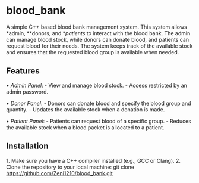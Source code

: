 # blood_bank
A simple C++ based blood bank management system. This system allows *admin, **donors, and **patients* to interact with the blood bank. The admin can manage blood stock, while donors can donate blood, and patients can request blood for their needs. The system keeps track of the available stock and ensures that the requested blood group is available when needed.

## Features

•⁠  ⁠*Admin Panel*: 
    - View and manage blood stock.
    - Access restricted by an admin password.
    
•⁠  ⁠*Donor Panel*:
    - Donors can donate blood and specify the blood group and quantity.
    - Updates the available stock when a donation is made.
    
•⁠  ⁠*Patient Panel*:
    - Patients can request blood of a specific group.
    - Reduces the available stock when a blood packet is allocated to a patient.

## Installation

1.⁠ ⁠Make sure you have a C++ compiler installed (e.g., GCC or Clang).
2.⁠ ⁠Clone the repository to your local machine:
   git clone https://github.com/Zeni1210/blood_bank.git

